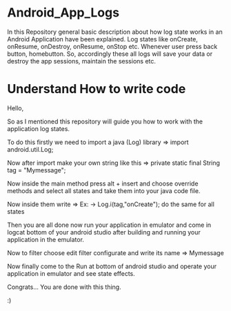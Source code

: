 # Android_App_Logs
In this Repository general basic description about how log state works in an Android Application have been explained. Log states like onCreate, onResume, onDestroy, onResume, onStop etc. Whenever user press back button, homebutton. So, accordingly these all logs will save your data or destroy the app sessions, maintain the sessions etc.



# Understand How to write code

Hello,

So as I mentioned this repository will guide you how to work with the application log states.

To do this firstly we need to import a java (Log) library => import android.util.Log;

Now after import make your own string like this  =>  private static final String tag = "Mymessage";

Now inside the main method press alt + insert and choose override methods and select all states and take them into your java code file.

Now inside them write  =>  Ex: -> Log.i(tag,"onCreate"); do the same for all states

Then you are all done now run your application in emulator and come in logcat bottom of your android studio after building and running your application in the emulator.

Now to filter choose edit filter configurate and write its name => Mymessage

Now finally come to the Run at bottom of android studio and operate your application in emulator and see state effects.

Congrats... You are done with this thing.

:)
